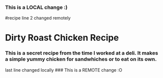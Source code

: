 ### This is a LOCAL change :)
#recipe 
line 2 changed remotely
<h1> Dirty Roast Chicken Recipe </h1>
<h3> This is a secret recipe from the time I worked at a deli. It makes a simple yummy chicken for sandwhiches or to eat on its own. </h3>
last line changed locally
### This is a REMOTE change :O
